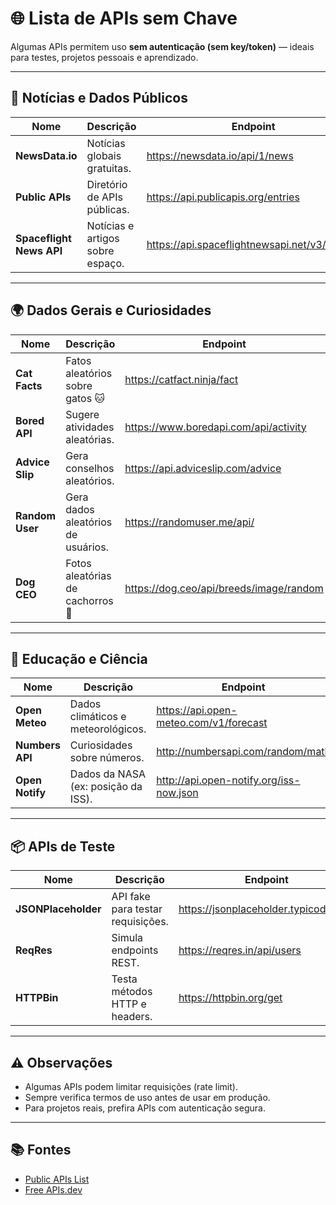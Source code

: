 # 🌐 Lista de APIs sem Chave

Algumas APIs permitem uso **sem autenticação (sem key/token)** — ideais para testes, projetos pessoais e aprendizado.

---

## 📰 Notícias e Dados Públicos
| Nome | Descrição | Endpoint |
|------|------------|-----------|
| **NewsData.io** | Notícias globais gratuitas. | https://newsdata.io/api/1/news |
| **Public APIs** | Diretório de APIs públicas. | https://api.publicapis.org/entries |
| **Spaceflight News API** | Notícias e artigos sobre espaço. | https://api.spaceflightnewsapi.net/v3/articles |

---

## 🌍 Dados Gerais e Curiosidades
| Nome | Descrição | Endpoint |
|------|------------|-----------|
| **Cat Facts** | Fatos aleatórios sobre gatos 🐱 | https://catfact.ninja/fact |
| **Bored API** | Sugere atividades aleatórias. | https://www.boredapi.com/api/activity |
| **Advice Slip** | Gera conselhos aleatórios. | https://api.adviceslip.com/advice |
| **Random User** | Gera dados aleatórios de usuários. | https://randomuser.me/api/ |
| **Dog CEO** | Fotos aleatórias de cachorros 🐶 | https://dog.ceo/api/breeds/image/random |

---

## 🧠 Educação e Ciência
| Nome | Descrição | Endpoint |
|------|------------|-----------|
| **Open Meteo** | Dados climáticos e meteorológicos. | https://api.open-meteo.com/v1/forecast |
| **Numbers API** | Curiosidades sobre números. | http://numbersapi.com/random/math |
| **Open Notify** | Dados da NASA (ex: posição da ISS). | http://api.open-notify.org/iss-now.json |

---

## 📦 APIs de Teste
| Nome | Descrição | Endpoint |
|------|------------|-----------|
| **JSONPlaceholder** | API fake para testar requisições. | https://jsonplaceholder.typicode.com |
| **ReqRes** | Simula endpoints REST. | https://reqres.in/api/users |
| **HTTPBin** | Testa métodos HTTP e headers. | https://httpbin.org/get |

---

## ⚠️ Observações
- Algumas APIs podem limitar requisições (rate limit).
- Sempre verifica termos de uso antes de usar em produção.
- Para projetos reais, prefira APIs com autenticação segura.

---

## 📚 Fontes
- [Public APIs List](https://github.com/public-apis/public-apis)
- [Free APIs.dev](https://free-apis.dev/)
